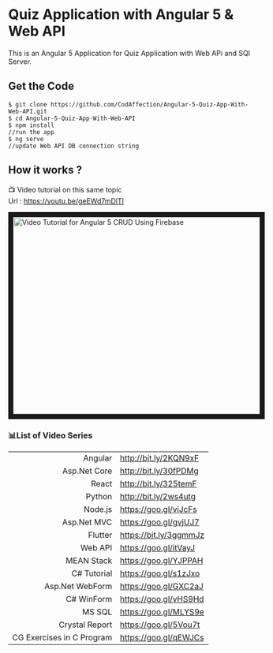 # Quiz Application with Angular 5 & Web API
This is an Angular 5 Application for Quiz Application with Web APi and SQl Server.

## Get the Code

```
$ git clone https://github.com/CodAffection/Angular-5-Quiz-App-With-Web-API.git
$ cd Angular-5-Quiz-App-With-Web-API
$ npm install
//run the app
$ ng serve
//update Web API DB connection string
```

 ## How it works ?
 
 :tv: Video tutorial on this same topic  
 Url : https://youtu.be/geEWd7mDlTI
 
<a href="http://www.youtube.com/watch?feature=player_embedded&v=geEWd7mDlTI
" target="_blank"><img src="http://img.youtube.com/vi/geEWd7mDlTI/0.jpg" 
alt="Video Tutorial for Angular 5 CRUD Using Firebase" width="500" height="400" border="10" /></a>


### :bar_chart:List of Video Series
|||
|-------------:|:-------------|
| Angular |http://bit.ly/2KQN9xF |
| Asp.Net Core |http://bit.ly/30fPDMg |
| React |http://bit.ly/325temF |
| Python |http://bit.ly/2ws4utg |
| Node.js |https://goo.gl/viJcFs |
| Asp.Net MVC |https://goo.gl/gvjUJ7 |
| Flutter |https://bit.ly/3ggmmJz |
| Web API |https://goo.gl/itVayJ |
| MEAN Stack |https://goo.gl/YJPPAH |
| C# Tutorial |https://goo.gl/s1zJxo |
| Asp.Net WebForm |https://goo.gl/GXC2aJ |
| C# WinForm |https://goo.gl/vHS9Hd |
| MS SQL |https://goo.gl/MLYS9e |
| Crystal Report |https://goo.gl/5Vou7t |
| CG Exercises in C Program |https://goo.gl/qEWJCs |

